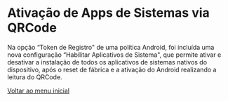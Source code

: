 # Ativação de Apps de Sistemas via QRCode

&#x20;Na opção “Token de Registro" de uma política Android, foi incluída uma nova configuração “Habilitar Aplicativos de Sistema", que permite ativar e desativar a instalação de todos os aplicativos de sistemas nativos do dispositivo, após o reset de fábrica e a ativação do Android realizando a leitura do QRCode.



[Voltar ao menu inicial](../release-notes-less-than-nomeproduto-greater-than-v7.0.0.md)
